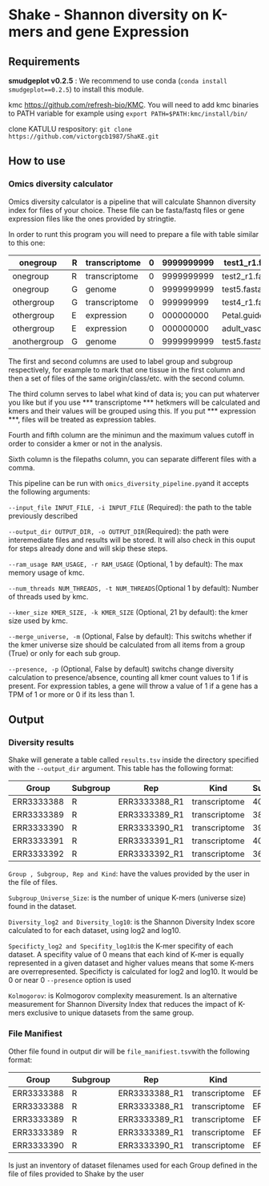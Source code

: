 # Shake - Shannon diversity on K-mers and gene Expression

## Requirements

**smudgeplot v0.2.5** : We recommend to use conda (`conda install smudgeplot==0.2.5`) to install this module.  

kmc https://github.com/refresh-bio/KMC. You will need to add kmc binaries to PATH variable for example using `export PATH=$PATH:kmc/install/bin/`

clone KATULU respository: `git clone https://github.com/victorgcb1987/ShaKE.git`

## How to use 

### Omics diversity calculator
Omics diversity calculator is a pipeline that will calculate Shannon diversity index for files of your choice. These file can be fasta/fastq files or gene expression files like the ones provided by stringtie.

In order to runt this program you will need to prepare a file with table similar to this one:

| onegroup | R | transcriptome | 0 | 9999999999 | test1_r1.fastq.gz,test1_r2.fastq.gz |
|---|---|---|---|---|---|
| onegroup | R | transcriptome | 0 | 9999999999 | test2_r1.fastq.gz,test2_r2.fastq.gz |
| onegroup | G | genome | 0 | 9999999999 | test5.fasta.gz |
| othergroup | G | transcriptome | 0 | 999999999 | test4_r1.fastq.gz,test4_r2.fastq.gz |
| othergroup | E | expression | 0 | 000000000 | Petal.guided.abund.tsv |
| othergroup |E | expression | 0 | 000000000  |adult_vascular_leaf.guided.abund.tsv |
| anothergroup | G  |genome | 0 | 9999999999 | test5.fasta.gz |

The first and second columns are used to label group and subgroup respectively, for example to mark that one tissue in the first column and then a set of files of the same origin/class/etc. with the second column. 

The third column serves to label what kind of data is; you can put whaterver you like but if you use *** transcriptome *** hetkmers will be calculated and kmers and their values will be grouped using this. If you put *** expression ***, files will be treated as expression tables.

Fourth and fifth column are the minimun and the maximum values cutoff in order to consider a kmer or not in the analysis.

Sixth column is the filepaths column, you can separate different files with a comma.

This pipeline can be run with `omics_diversity_pipeline.py`and it accepts the following arguments:

  `--input_file INPUT_FILE, -i INPUT_FILE` (Required): the path to the table previously described
  
  `--output_dir OUTPUT_DIR, -o OUTPUT_DIR`(Required): the path were interemediate files and results will be stored. It will also check in this ouput for steps already done and will skip these steps.
  
  `--ram_usage RAM_USAGE, -r RAM_USAGE` (Optional, 1 by default): The max memory usage of kmc.
  
  `--num_threads NUM_THREADS, -t NUM_THREADS`(Optional 1 by default): Number of threads used by kmc.
  
  `--kmer_size KMER_SIZE, -k KMER_SIZE` (Optional, 21 by default): the kmer size used by kmc.
  
  `--merge_universe, -m` (Optional, False by default): This switchs whether if the kmer universe size should be calculated from all items from a group (True) or only for each sub group.
  
  `--presence, -p` (Optional, False by default) switchs change diversity calculation to presence/absence, counting all kmer count values to 1 if is present. For expression tables, a gene will throw a value of 1 if a gene has a TPM of 1 or more or 0 if its less than 1. 

  ## Output

  ### Diversity results

  Shake will generate a table called `results.tsv` inside the directory specified with the `--output_dir` argument. This table has the following format:

| Group      | Subgroup | Rep              | Kind         | Subgroup_Universe_Size | Diversity_log2 | Specifity_log2 | Diversity_log10 | Specifity_log10 | Kolmogorov         |
|------------|----------|------------------|--------------|------------------------|----------------|----------------|------------------|------------------|---------------------|
| ERR3333388 | R        | ERR3333388_R1    | transcriptome| 40072639               | 22.7620354967  | 2.4940786897   | 6.8520554469     | 0.7507924971     | 0.0636632271        |
| ERR3333389 | R        | ERR3333389_R1    | transcriptome| 38691164               | 22.9552288052  | 2.2502719911   | 6.9102124277     | 0.6773993677     | 0.0648244898        |
| ERR3333390 | R        | ERR3333390_R1    | transcriptome| 39507337               | 22.9614172079  | 2.2742000608   | 6.9120753225     | 0.6846024344     | 0.0653194914        |
| ERR3333391 | R        | ERR3333391_R1    | transcriptome| 40188471               | 22.5576212642  | 2.7026570900   | 6.7905206314     | 0.8135808521     | 0.0647497717        |
| ERR3333392 | R        | ERR3333392_R1    | transcriptome| 36116326               | 21.8123101535  | 3.2938376502   | 6.5661596309     | 0.9915439335     | 0.0630993513        |


  `Group , Subgroup, Rep and Kind`: have the values provided by the user in the file of files.
  
  `Subgroup_Universe_Size`: is the number of unique K-mers (universe size) found in the dataset.
  
  `Diversity_log2 and Diversity_log10`: is the Shannon Diversity Index score calculated to for each dataset, using log2 and log10.
  
  `Specificty_log2 and Specifity_log10`:is the K-mer specifity of each dataset. A specifity value of 0 means that each kind of K-mer is equally represented in a given dataset and higher values means that some K-mers are overrepresented. Specificty is calculated for log2 and log10. It would be 0 or near 0 `--presence` option is used
  
  `Kolmogorov`: is Kolmogorov complexity measurement. Is an alternative measurement for Shannon Diversity Index that reduces the impact of K-mers exclusive to unique datasets from the same group.

  ### File Manifiest
  Other file found in output dir will be `file_manifiest.tsv`with the following format:

  | Group      | Subgroup | Rep            | Kind         | File                              |
|------------|----------|----------------|--------------|-----------------------------------|
| ERR3333388 | R        | ERR3333388_R1  | transcriptome| ERR3333388_q30l50_R1.fastq.gz     |
| ERR3333388 | R        | ERR3333388_R1  | transcriptome| ERR3333388_q30l50_R2.fastq.gz     |
| ERR3333389 | R        | ERR3333389_R1  | transcriptome| ERR3333389_q30l50_R1.fastq.gz     |
| ERR3333389 | R        | ERR3333389_R1  | transcriptome| ERR3333389_q30l50_R2.fastq.gz     |
| ERR3333390 | R        | ERR3333390_R1  | transcriptome| ERR3333390_q30l50_R1.fastq.gz     |

Is just an inventory of dataset filenames used for each Group defined in the file of files provided to Shake by the user
